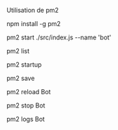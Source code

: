 Utilisation de pm2

npm install -g pm2

pm2 start ./src/index.js --name 'bot'

pm2 list

pm2 startup

pm2 save

pm2 reload Bot

pm2 stop Bot

pm2 logs Bot
